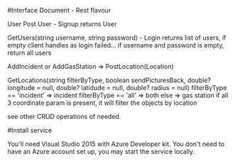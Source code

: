 #Interface Document - Rest flavour

User
Post User - Signup
returns User

GetUsers(string username, string password) - Login
returns list of users, if empty client handles as login failed...
if username and password is empty, return all users


AddIncident or AddGasStation => PostLocation(Location)

GetLocations(string filterByType, boolean sendPicturesBack, double? longitude = null, double? latidude = null, double? radius = null)
filterByType == 'incident' => incident
filterByType == 'all' => both
else => gas station
if all 3 coordinate param is present, it will filter the objects by location

see other CRUD operations of needed.

#Install service

You'll need Visual Studio 2015 with Azure Developer kit.
You don't need to have an Azure account set up, you may start the service locally.
